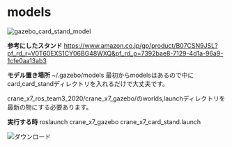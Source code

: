 # models
![gazebo_card_stand_model](https://user-images.githubusercontent.com/72371743/97830667-1510bc80-1d11-11eb-809c-ae885aaa81df.png)

**参考にしたスタンド**
https://www.amazon.co.jp/gp/product/B07CSN9JSL?pf_rd_r=V0T60EXS1CY06BG48WXQ&pf_rd_p=7392bae8-7129-4d1a-96a9-1cfe0aa13ab3

**モデル置き場所**
~/.gazebo/models 最初からmodelsはあるので中にcard,card_standディレクトリを入れるだけで大丈夫です。 

crane_x7_ros_team3_2020/crane_x7_gazebo/のworlds,launchディレクトリを最新の物にする必要あります。

**実行する時**
roslaunch crane_x7_gazebo crane_x7_card_stand.launch


![ダウンロード](https://user-images.githubusercontent.com/72371743/98934361-4d8c7380-2525-11eb-9d9b-b7446e183553.gif)

